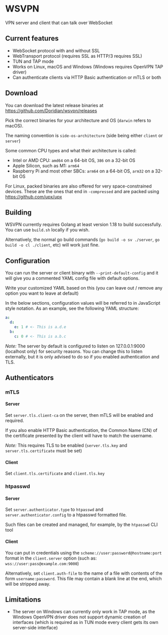 # WSVPN

VPN server and client that can talk over WebSocket

## Current features

- WebSocket protocol with and without SSL
- WebTransport protocol (requires SSL as HTTP/3 requires SSL)
- TUN and TAP mode
- Works on Linux, macOS and Windows (Windows requires OpenVPN TAP driver)
- Can authenticate clients via HTTP Basic authentication or mTLS or both

## Download

You can download the latest release binaries at https://github.com/Doridian/wsvpn/releases

Pick the correct binaries for your architecture and OS (`darwin` refers to macOS).

The naming convention is `side-os-architecture` (side being either `client` or `server`)

Some common CPU types and what their architecture is called:
- Intel or AMD CPU: `amd64` on a 64-bit OS, `386` on a 32-bit OS
- Apple Silicon, such as M1: `arm64`
- Raspberry Pi and most other SBCs: `arm64` on a 64-bit OS, `arm32` on a 32-bit OS

For Linux, packed binaries are also offered for very space-constrained devices. These are the ones that end in `-compressed` and are packed using https://github.com/upx/upx

## Building

WSVPN currently requires Golang at least version 1.18 to build successfully. You can use `build.sh` locally if you wish.

Alternatively, the normal go build commands (`go build -o sv ./server`, `go build -o cl ./client`, etc) will work just fine.

## Configuration

You can run the server or client binary with `--print-default-config` and it will give you a commented YAML config file with default options.

Write your customized YAML based on this (you can leave out / remove any option you want to leave at default)

In the below sections, configuration values will be referred to in JavaScript style notation.
As an example, see the following YAML structure:
```yaml
a:
  d:
    e: 1 # <- This is a.d.e
  b:
    c: 0 # <- This is a.b.c
```

*Note:* The server by default is configured to listen on 127.0.0.1:9000 (localhost only) for security reasons.
You can change this to listen externally, but it is only advised to do so if you enabled authentication and TLS.

## Authenticators

### mTLS

#### Server

Set `server.tls.client-ca` on the server, then mTLS will be enabled and required.

If you also enable HTTP Basic authentication, the Common Name (CN) of the certificate presented by the client will have to match the username.

*Note:* This requires TLS to be enabled (`server.tls.key` and `server.tls.certificate` must be set)

#### Client

Set `client.tls.certificate` and `client.tls.key`



### htpasswd

#### Server

Set `server.authenticator.type` to `htpasswd` and `server.authenticator.config` to a htpasswd formatted file.

Such files can be created and managed, for example, by the `htpasswd` CLI tool

#### Client

You can put in credentials using the `scheme://user:password@hostname:port` format in the `client.server` option (such as: `wss://user:pass@example.com:9000`)

Alternatively, set `client.auth-file` to the name of a file with contents of the form `username:password`. This file may contain a blank line at the end, which will be stripped away.


## Limitations

- The server on Windows can currently only work in TAP mode, as the Windows OpenVPN driver does not support dynamic creation of interfaces (which is required as in TUN mode every client gets its own server-side interface)
